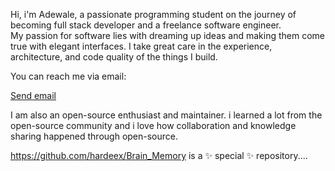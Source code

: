 Hi, i'm Adewale, a passionate programming student on the journey of becoming full stack developer and a freelance software engineer.  
My passion for software lies with dreaming up ideas and making them come true with elegant interfaces. I take great care in the experience, 
architecture, and code quality of the things I build.

You can reach me via email:
<p><a href="mailto:jamiuadewaleyusuf@gmail.com">Send email</a></p>

I am also an open-source enthusiast and maintainer. i learned a lot from the open-source community and i love how collaboration and knowledge 
sharing happened through open-source.

https://github.com/hardeex/Brain_Memory is a ✨ special ✨ repository....

